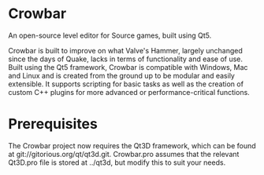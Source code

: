 Crowbar
=======

An open-source level editor for Source games, built using Qt5.

Crowbar is built to improve on what Valve's Hammer, largely unchanged since the days of Quake, lacks in terms of functionality and ease of use. Built using the Qt5 framework, Crowbar is compatible with Windows, Mac and Linux and is created from the ground up to be modular and easily extensible. It supports scripting for basic tasks as well as the creation of custom C++ plugins for more advanced or performance-critical functions.

Prerequisites
=============

The Crowbar project now requires the Qt3D framework, which can be found at git://gitorious.org/qt/qt3d.git. Crowbar.pro assumes that the relevant Qt3D.pro file is stored at ../qt3d, but modify this to suit your needs.